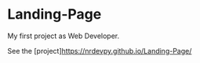# Landing-Page
My first project as Web Developer.

See the [project]https://nrdevpy.github.io/Landing-Page/
